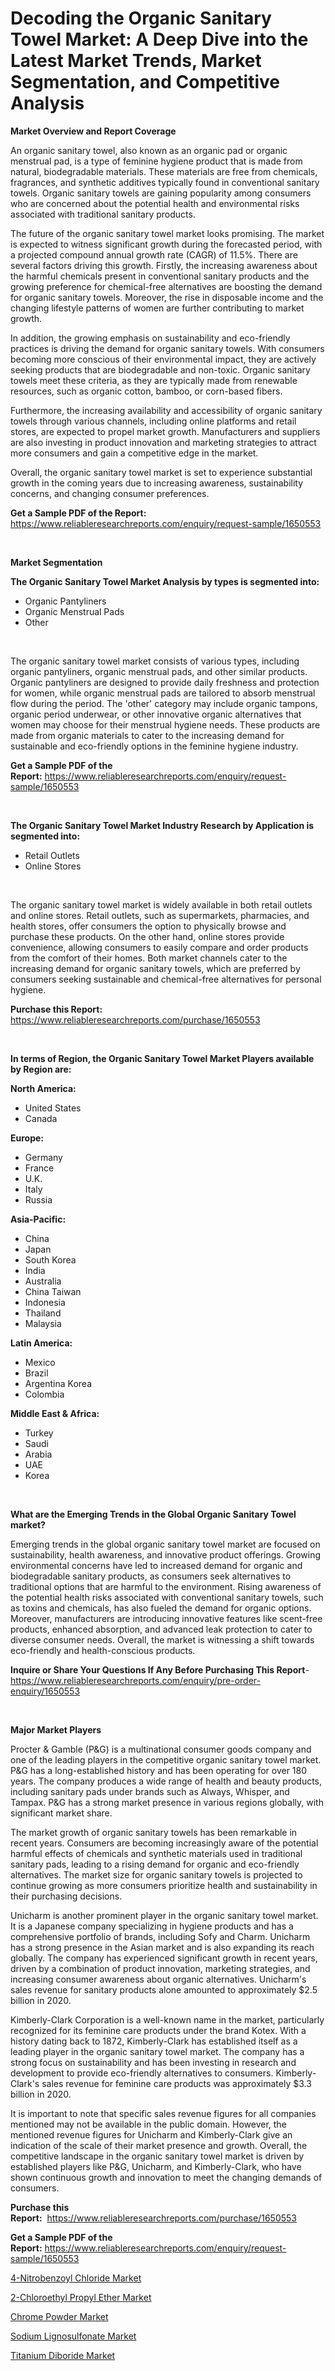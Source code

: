 <p><h1>Decoding the Organic Sanitary Towel Market: A Deep Dive into the Latest Market Trends, Market Segmentation, and Competitive Analysis</h1></p><p><strong>Market Overview and Report Coverage</strong></p>
<p><p>An organic sanitary towel, also known as an organic pad or organic menstrual pad, is a type of feminine hygiene product that is made from natural, biodegradable materials. These materials are free from chemicals, fragrances, and synthetic additives typically found in conventional sanitary towels. Organic sanitary towels are gaining popularity among consumers who are concerned about the potential health and environmental risks associated with traditional sanitary products.</p><p>The future of the organic sanitary towel market looks promising. The market is expected to witness significant growth during the forecasted period, with a projected compound annual growth rate (CAGR) of 11.5%. There are several factors driving this growth. Firstly, the increasing awareness about the harmful chemicals present in conventional sanitary products and the growing preference for chemical-free alternatives are boosting the demand for organic sanitary towels. Moreover, the rise in disposable income and the changing lifestyle patterns of women are further contributing to market growth.</p><p>In addition, the growing emphasis on sustainability and eco-friendly practices is driving the demand for organic sanitary towels. With consumers becoming more conscious of their environmental impact, they are actively seeking products that are biodegradable and non-toxic. Organic sanitary towels meet these criteria, as they are typically made from renewable resources, such as organic cotton, bamboo, or corn-based fibers.</p><p>Furthermore, the increasing availability and accessibility of organic sanitary towels through various channels, including online platforms and retail stores, are expected to propel market growth. Manufacturers and suppliers are also investing in product innovation and marketing strategies to attract more consumers and gain a competitive edge in the market.</p><p>Overall, the organic sanitary towel market is set to experience substantial growth in the coming years due to increasing awareness, sustainability concerns, and changing consumer preferences.</p></p>
<p><strong>Get a Sample PDF of the Report:</strong> <a href="https://www.reliableresearchreports.com/enquiry/request-sample/1650553">https://www.reliableresearchreports.com/enquiry/request-sample/1650553</a></p>
<p>&nbsp;</p>
<p><strong>Market Segmentation</strong></p>
<p><strong>The Organic Sanitary Towel Market Analysis by types is segmented into:</strong></p>
<p><ul><li>Organic Pantyliners</li><li>Organic Menstrual Pads</li><li>Other</li></ul></p>
<p>&nbsp;</p>
<p><p>The organic sanitary towel market consists of various types, including organic pantyliners, organic menstrual pads, and other similar products. Organic pantyliners are designed to provide daily freshness and protection for women, while organic menstrual pads are tailored to absorb menstrual flow during the period. The 'other' category may include organic tampons, organic period underwear, or other innovative organic alternatives that women may choose for their menstrual hygiene needs. These products are made from organic materials to cater to the increasing demand for sustainable and eco-friendly options in the feminine hygiene industry.</p></p>
<p><strong>Get a Sample PDF of the Report:</strong>&nbsp;<a href="https://www.reliableresearchreports.com/enquiry/request-sample/1650553">https://www.reliableresearchreports.com/enquiry/request-sample/1650553</a></p>
<p>&nbsp;</p>
<p><strong>The Organic Sanitary Towel Market Industry Research by Application is segmented into:</strong></p>
<p><ul><li>Retail Outlets</li><li>Online Stores</li></ul></p>
<p>&nbsp;</p>
<p><p>The organic sanitary towel market is widely available in both retail outlets and online stores. Retail outlets, such as supermarkets, pharmacies, and health stores, offer consumers the option to physically browse and purchase these products. On the other hand, online stores provide convenience, allowing consumers to easily compare and order products from the comfort of their homes. Both market channels cater to the increasing demand for organic sanitary towels, which are preferred by consumers seeking sustainable and chemical-free alternatives for personal hygiene.</p></p>
<p><strong>Purchase this Report:</strong>&nbsp; <a href="https://www.reliableresearchreports.com/purchase/1650553">https://www.reliableresearchreports.com/purchase/1650553</a></p>
<p>&nbsp;</p>
<p><strong>In terms of Region, the Organic Sanitary Towel Market Players available by Region are:</strong></p>
<p>
    <p> <strong> North America: </strong>
        <ul>
            <li>United States</li>
            <li>Canada</li>
        </ul>
        </p> 
    <p> <strong> Europe: </strong>
        <ul>
            <li>Germany</li>
            <li>France</li>
            <li>U.K.</li>
            <li>Italy</li>
            <li>Russia</li>
        </ul>
        </p> 
    <p> <strong> Asia-Pacific: </strong>
        <ul>
            <li>China</li>
            <li>Japan</li>
            <li>South Korea</li>
            <li>India</li>
            <li>Australia</li>
            <li>China Taiwan</li>
            <li>Indonesia</li>
            <li>Thailand</li>
            <li>Malaysia</li>
        </ul>
        </p> 
    <p> <strong> Latin America: </strong>
        <ul>
            <li>Mexico</li>
            <li>Brazil</li>
            <li>Argentina Korea</li>
            <li>Colombia</li>
        </ul>
        </p> 
    <p> <strong> Middle East & Africa: </strong>
        <ul>
            <li>Turkey</li>
            <li>Saudi</li>
            <li>Arabia</li>
            <li>UAE</li>
            <li>Korea</li>
        </ul>
    </p>
    </p>
<p>&nbsp;</p>
<p><strong>What are the Emerging Trends in the Global Organic Sanitary Towel market?</strong></p>
<p><p>Emerging trends in the global organic sanitary towel market are focused on sustainability, health awareness, and innovative product offerings. Growing environmental concerns have led to increased demand for organic and biodegradable sanitary products, as consumers seek alternatives to traditional options that are harmful to the environment. Rising awareness of the potential health risks associated with conventional sanitary towels, such as toxins and chemicals, has also fueled the demand for organic options. Moreover, manufacturers are introducing innovative features like scent-free products, enhanced absorption, and advanced leak protection to cater to diverse consumer needs. Overall, the market is witnessing a shift towards eco-friendly and health-conscious products.</p></p>
<p><strong>Inquire or Share Your Questions If Any Before Purchasing This Report</strong>- <a href="https://www.reliableresearchreports.com/enquiry/pre-order-enquiry/1650553">https://www.reliableresearchreports.com/enquiry/pre-order-enquiry/1650553</a></p>
<p>&nbsp;</p>
<p><strong>Major Market Players</strong></p>
<p><p>Procter & Gamble (P&G) is a multinational consumer goods company and one of the leading players in the competitive organic sanitary towel market. P&G has a long-established history and has been operating for over 180 years. The company produces a wide range of health and beauty products, including sanitary pads under brands such as Always, Whisper, and Tampax. P&G has a strong market presence in various regions globally, with significant market share.</p><p>The market growth of organic sanitary towels has been remarkable in recent years. Consumers are becoming increasingly aware of the potential harmful effects of chemicals and synthetic materials used in traditional sanitary pads, leading to a rising demand for organic and eco-friendly alternatives. The market size for organic sanitary towels is projected to continue growing as more consumers prioritize health and sustainability in their purchasing decisions.</p><p>Unicharm is another prominent player in the organic sanitary towel market. It is a Japanese company specializing in hygiene products and has a comprehensive portfolio of brands, including Sofy and Charm. Unicharm has a strong presence in the Asian market and is also expanding its reach globally. The company has experienced significant growth in recent years, driven by a combination of product innovation, marketing strategies, and increasing consumer awareness about organic alternatives. Unicharm's sales revenue for sanitary products alone amounted to approximately $2.5 billion in 2020.</p><p>Kimberly-Clark Corporation is a well-known name in the market, particularly recognized for its feminine care products under the brand Kotex. With a history dating back to 1872, Kimberly-Clark has established itself as a leading player in the organic sanitary towel market. The company has a strong focus on sustainability and has been investing in research and development to provide eco-friendly alternatives to consumers. Kimberly-Clark's sales revenue for feminine care products was approximately $3.3 billion in 2020.</p><p>It is important to note that specific sales revenue figures for all companies mentioned may not be available in the public domain. However, the mentioned revenue figures for Unicharm and Kimberly-Clark give an indication of the scale of their market presence and growth. Overall, the competitive landscape in the organic sanitary towel market is driven by established players like P&G, Unicharm, and Kimberly-Clark, who have shown continuous growth and innovation to meet the changing demands of consumers.</p></p>
<p><strong>Purchase this Report:</strong>&nbsp;&nbsp;<a href="https://www.reliableresearchreports.com/purchase/1650553">https://www.reliableresearchreports.com/purchase/1650553</a></p>
<p></p>
<p><strong>Get a Sample PDF of the Report:</strong>&nbsp;<a href="https://www.reliableresearchreports.com/enquiry/request-sample/1650553">https://www.reliableresearchreports.com/enquiry/request-sample/1650553</a></p>
<p><p><a href="https://github.com/aliciawhite5576/Market-Research-Report-List-1/blob/main/4-nitrobenzoyl-chloride-market.md">4-Nitrobenzoyl Chloride Market</a></p><p><a href="https://github.com/marloy8/Market-Research-Report-List-1/blob/main/2-chloroethyl-propyl-ether-market.md">2-Chloroethyl Propyl Ether Market</a></p><p><a href="https://medium.com/@smriti.reportprime/chrome-powder-market-size-growth-forecast-2023-2030-1d41408affb7">Chrome Powder Market</a></p><p><a href="https://www.linkedin.com/pulse/sodium-lignosulfonate-market-size-share-global-analysis/">Sodium Lignosulfonate Market</a></p><p><a href="https://www.linkedin.com/pulse/decoding-titanium-diboride-market-deep-dive-latest-trends/">Titanium Diboride Market</a></p></p>